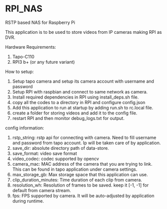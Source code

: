 # RPI_NAS
RSTP based NAS for Raspberry Pi

This application is to be used to store videos from IP cameras making RPI as DVR.

Hardware Requirements:
1) Tapo-C110
2) RPI3 b+ (or any future variant)

How to setup:
1) Setup tapo camera and setup its camera account with username and password
2) Setup RPI with raspbian and connect to same network as camera.
3) Install required dependencies in RPI using install_deps.sh file.
4) copy all the codes to a directory in RPI and configure config.json
5) Add this application to run at startup by adding run.sh to rc.local file.
6) create a folder for storing videos and add it to the config file.
7) restart RPI and then monitor debug_logs.txt for output.

config information:
1) rstp_string: rstp api for connecting with camera. Need to fill username and password from tapo account. Ip will be taken care of by application.
2) save_dir: absolute directory path of data-store.
3) save_format: video save format
4) video_codec: codec supported by opencv
5) camera_mac: MAC address of the camera that you are trying to link. This can be found in tapo application under camera settings.
6) max_storage_gb: Max storage space that this application can use.
7) clip_duration_minutes: Time duration of each clip from camera.
8) resolution_wh: Resolution of frames to be saved. keep it [-1, -1] for default from camera stream.
9) fps: FPS supported by camera. It will be auto-adjusted by application during runtime.
